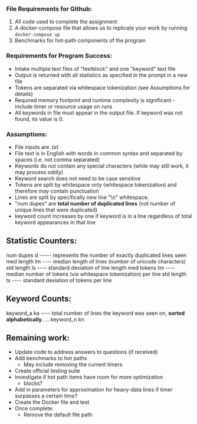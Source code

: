 ### File Requirements for Github:
1. All code used to complete the assignment
2. A docker-compose file that allows us to replicate your work by running `docker-compose up`
3. Benchmarks for hot-path components of the program

### Requirements for Program Success:
- Intake multiple text files of "textblock" and one "keyword" text file
- Output is returned with all statistics as specified in the prompt in a new file
- Tokens are separated via whitespace tokenization (see Assumptions for details)
- Required memory footprint and runtime complexity is significant - include timer or resource usage on runs
- All keywords in file must appear in the output file. If keyword was not found, its value is 0. 

### Assumptions:
- File inputs are .txt 
- File text is in English with words in common syntax and separated by spaces (i.e. not comma separated)
- Keywords do not contain any special characters (while may still work, it may process oddly)
- Keyword search does not need to be case sensitive
- Tokens are split by whitespace only (whitespace tokenization) and therefore may contain punctuation
- Lines are split by specifically new line "\n" whitespace. 
- "num dupes" are **total number of duplicated lines** (not number of unique lines that were duplicated)
- keyword count increases by one if keyword is in a line regardless of total keyword appearances in that line

## Statistic Counters:
num dupes   d ----- represents the number of exactly duplicated lines seen
med length  lm ---- median length of lines (number of unicode characters)
std length  ls ---- standard deviation of line length
med tokens  tm ---- median number of tokens (via whitespace tokenization) per line
std length  ts ---- standard deviation of tokens per line

## Keyword Counts:
keyword_a   ka ---- total number of lines the keyword was seen on, **sorted alphabetically**.
...
keyword_n   kn

## Remaining work:
- Update code to address answers to questions (if received)
- Add benchmarks to hot paths
    - May include removing the current timers
- Create official testing suite
- Investigate if hot path items have room for more optimization
    - blocks?
- Add in parameters for approximation for heavy-data lines if timer surpasses a certain time?
- Create the Docker file and test
- Once complete:
    - Remove the default file path